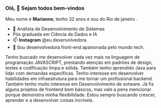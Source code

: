 ### Olá,  👋 Sejam todos bem-vindos 

Meu nome é **Marianne**, tenho 32 anos e sou do Rio de janeiro .
- 🔭 Análista de Desenvolvimento de Sistemas
- Pós graduada em Ciência de Dados e IA
- 📫 **Instagram** @eu.desenvolvedora
- 🌱 Sou desenvolvedora front-end apaixonada pelo mundo tech.

Tenho buscado me desenvolver cada vez mais na linguagem de programação JAVASCRIPT, prestando atenção em padrões de design, testes e codificação limpa e sólida. Também tenho aprendido Java para lidar com demandas específicas. Tenho interesse em desenvolver habilidades em infraestrutura para me tornar um profissional backend. Também tenho muito interesse em Desenvolvimento de sotware. Já fiz alguns projetos de frontend bem básicos, mas vale a pena mencionar porque demonstra minha flexibilidade. Estou sempre buscando crescer, aprender e a desenvolver coisas incríveis.
